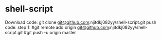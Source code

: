 shell-script
============
Download code:
git clone git@github.com:njitdkj082yy/shell-script.git
push code:
step 1:
	#git remote add origin git@github.com:njitdkj082yy/shell-script.git
	#git push -u origin master

